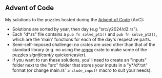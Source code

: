 ## Advent of Code
My solutions to the puzzles hosted during the [Advent of Code](https://adventofcode.com/about) (AoC):
- Solutions are sorted by year, then day (e.g "src/y2024/d2.rs").
- Each "d*.rs" file contains a `pub fn solve_pt1()` and `pub fn solve_pt2()`, which are the 'main' functions for each of the day's respective parts.
- Semi-self-imposed challenge: no crates are used other than that of the standard library (e.g. no using the [regex](https://docs.rs/regex/latest/regex/) crate to make some of the puzzles *significantly* quicker/easier).
- If you want to run these solutions, you'll need to create an "inputs" folder next to the "src" folder that stores your inputs in a "y*/d*.txt" format (or change main.rs' `include_input!` macro to suit your needs).
